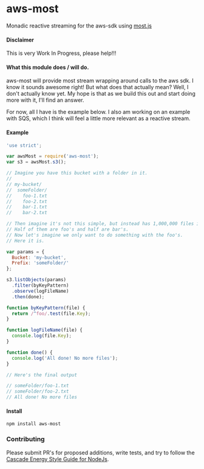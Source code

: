 # aws-most
Monadic reactive streaming for the aws-sdk using [most.js](https://github.com/cujojs/most)

#### Disclaimer

This is very Work In Progress, please help!!!

#### What this module does / will do.

aws-most will provide most stream wrapping around calls to the aws sdk. I know it sounds awesome right!
But what does that actually mean? Well, I don't actually know yet. My hope is that as we build this out and start doing
more with it, I'll find an answer.

For now, all I have is the example below. I also am working on an example with SQS, which I think will feel a little
more relevant as a reactive stream.

#### Example

```javascript
'use strict';

var awsMost = require('aws-most');
var s3 = awsMost.s3();

// Imagine you have this bucket with a folder in it.
//
// my-bucket/
//  someFolder/
//    foo-1.txt
//    foo-2.txt
//    bar-1.txt
//    bar-2.txt

// Then imagine it's not this simple, but instead has 1,000,000 files in it!!
// Half of them are foo's and half are bar's.
// Now let's imagine we only want to do something with the foo's.
// Here it is.

var params = {
  Bucket: 'my-bucket',
  Prefix: 'someFolder/'
};

s3.listObjects(params)
  .filter(byKeyPattern)
  .observe(logFileName)
  .then(done);

function byKeyPattern(file) {
  return /^foo/.test(file.Key);
}

function logFileName(file) {
  console.log(file.Key);
}

function done() {
  console.log('All done! No more files');
}

// Here's the final output

// someFolder/foo-1.txt
// someFolder/foo-2.txt
// All done! No more files
```

#### Install

`npm install aws-most`

### Contributing

Please submit PR's for proposed additions, write tests, and try to follow the
[Cascade Energy Style Guide for NodeJs](https://github.com/CascadeEnergy/node-style-guide).
